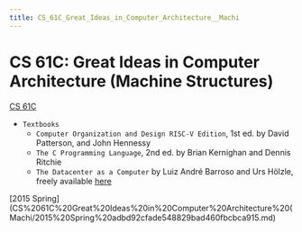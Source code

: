 ```yaml
---
title: CS_61C_Great_Ideas_in_Computer_Architecture__Machi
---
```


# CS 61C: Great Ideas in Computer Architecture (Machine Structures)

[CS 61C](https://cs61c.org/)

- `Textbooks`
    - `Computer Organization and Design RISC-V Edition`, 1st ed. by David Patterson, and John Hennessy
    - `The C Programming Language`, 2nd ed. by Brian Kernighan and Dennis Ritchie
    - `The Datacenter as a Computer` by Luiz André Barroso and Urs Hölzle, freely available [here](http://inst.eecs.berkeley.edu/~cs61c/resources/WSCBarrosoHolzle.pdf)

[2015 Spring](CS%2061C%20Great%20Ideas%20in%20Computer%20Architecture%20(Machi/2015%20Spring%20adbd92cfade548829bad460fbcbca915.md)